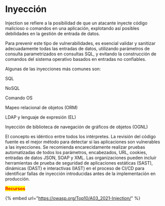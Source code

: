 # Inyección

Injection se refiere a la posibilidad de que un atacante inyecte código malicioso o comandos en una aplicación, explotando así posibles debilidades en la gestión de entrada de datos.

Para prevenir este tipo de vulnerabilidades, es esencial validar y sanitizar adecuadamente todas las entradas de datos, utilizando parámetros de consulta parametrizados en consultas SQL, y evitando la construcción de comandos del sistema operativo basados en entradas no confiables.

Algunas de las inyecciones más comunes son:

SQL

NoSQL

Comando OS

Mapeo relacional de objetos (ORM)

LDAP y lenguaje de expresión (EL)

Inyección de biblioteca de navegación de gráficos de objetos (OGNL)

El concepto es idéntico entre todos los intérpretes. La revisión del código fuente es el mejor método para detectar si las aplicaciones son vulnerables a las inyecciones. Se recomienda encarecidamente realizar pruebas automatizadas de todos los parámetros, encabezados, URL, cookies, entradas de datos JSON, SOAP y XML. Las organizaciones pueden incluir herramientas de prueba de seguridad de aplicaciones estáticas (SAST), dinámicas (DAST) e interactivas (IAST) en el proceso de CI/CD para identificar fallas de inyección introducidas antes de la implementación en producción.

<mark style="color:red;">**Recursos**</mark>

{% embed url="https://owasp.org/Top10/A03_2021-Injection/" %}
